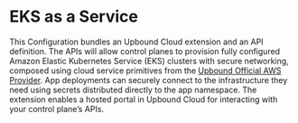 # EKS as a Service

This Configuration bundles an Upbound Cloud extension and an API definition. The
APIs will allow control planes to provision fully configured Amazon Elastic
Kubernetes Service (EKS) clusters with secure networking, composed using cloud
service primitives from the [Upbound Official AWS
Provider](https://marketplace.upbound.io/providers/upbound/provider-aws). App
deployments can securely connect to the infrastructure they need using secrets
distributed directly to the app namespace. The extension enables a hosted portal
in Upbound Cloud for interacting with your control plane’s APIs.
